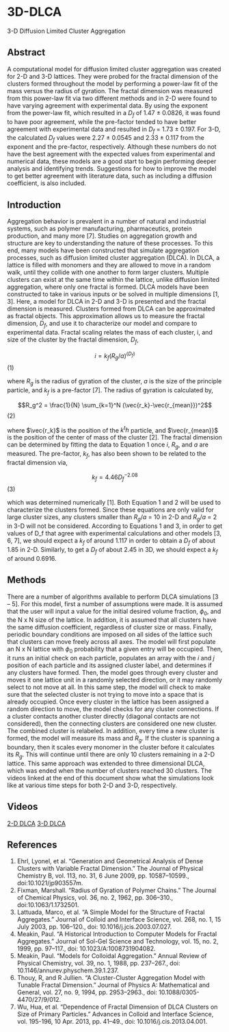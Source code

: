 # 3D-DLCA
3-D Diffusion Limited Cluster Aggregation


## Abstract
A computational model for diffusion limited cluster aggregation was created for 2-D and 3-D lattices. They were probed for the fractal dimension of the clusters formed throughout the model by performing a power-law fit of the mass versus the radius of gyration. The fractal dimension was measured from this power-law fit via two different methods and in 2-D were found to have varying agreement with experimental data. By using the exponent from the power-law fit, which resulted in a $D_f$ of 1.47 ± 0.0826, it was found to have poor agreement, while the pre-factor tended to have better agreement with experimental data and resulted in $D_f$  = 1.73 ± 0.197. For 3-D, the calculated $D_f$ values were 2.27 ± 0.0545 and 2.33 ± 0.117 from the exponent and the pre-factor, respectively. Although these numbers do not have the best agreement with the expected values from experimental and numerical data, these models are a good start to begin performing deeper analysis and identifying trends. Suggestions for how to improve the model to get better agreement with literature data, such as including a diffusion coefficient, is also included. 

## Introduction 
Aggregation behavior is prevalent in a number of natural and industrial systems, such as polymer manufacturing, pharmaceutics, protein production, and many more [7]. Studies on aggregation growth and structure are key to understanding the nature of these processes. To this end, many models have been constructed that simulate aggregation processes, such as diffusion limited cluster aggregation (DLCA). In DLCA, a lattice is filled with monomers and they are allowed to move in a random walk, until they collide with one another to form larger clusters. Multiple clusters can exist at the same time within the lattice, unlike diffusion limited aggregation, where only one fractal is formed. DLCA models have been constructed to take in various inputs or be solved in multiple dimensions [1, 3]. Here, a model for DLCA in 2-D and 3-D is presented and the fractal dimension is measured.
Clusters formed from DLCA can be approximated as fractal objects. This approximation allows us to measure the fractal dimension, $D_f$, and use it to characterize our model and compare to experimental data. Fractal scaling relates the mass of each cluster, i, and size of the cluster by the fractal dimension, $D_f$,
 
$$i=k_f (R_g/a)^(D_f)$$(1)

where $R_g$ is the radius of gyration of the cluster, $a$ is the size of the principle particle, and $k_f$ is a pre-factor [7]. The radius of gyration is calculated by,

$$R_g^2 = \frac{1}{N} \sum_{k=1}^N (\vec{r_k}-\vec{r_{mean}})^2$$ (2)

where $\vec{r_k}$ is the position of the $k^th$ particle, and $\vec{r_{mean}}$ is the position of the center of mass of the cluster [2]. The fractal dimension can be determined by fitting the data to Equation 1 once $i$, $R_g$, and $a$ are measured. The pre-factor, $k_f$, has also been shown to be related to the fractal dimension via,

$$k_f = 4.46 D_f^{-2.08}$$(3)
	
which was determined numerically [1]. Both Equation 1 and 2 will be used to characterize the clusters formed. Since these equations are only valid for large cluster sizes, any clusters smaller than $R_g/a$ = 10 in 2-D and $R_g/a$ = 2 in 3-D will not be considered.
According to Equations 1 and 3, in order to get values of D_f that agree with experimental calculations and other models [3, 6, 7], we should expect a $k_f$ of around 1.117 in order to obtain a $D_f$ of about 1.85 in 2-D. Similarly, to get a $D_f$ of about 2.45 in 3D, we should expect a $k_f$ of around 0.6916.

## Methods
There are a number of algorithms available to perform DLCA simulations [3 – 5]. For this model, first a number of assumptions were made. It is assumed that the user will input a value for the initial desired volume fraction, $\phi_0$, and the N x N size of the lattice. In addition, it is assumed that all clusters have the same diffusion coefficient, regardless of cluster size or mass. Finally, periodic boundary conditions are imposed on all sides of the lattice such that clusters can move freely across all axes.
The model will first populate an N x N lattice with $\phi_0$ probability that a given entry will be occupied. Then, it runs an initial check on each particle, populates an array with the $i$ and $j$ position of each particle and its assigned cluster label, and determines if any clusters have formed. Then, the model goes through every cluster and moves it one lattice unit in a randomly selected direction, or it may randomly select to not move at all. In this same step, the model will check to make sure that the selected cluster is not trying to move into a space that is already occupied. Once every cluster in the lattice has been assigned a random direction to move, the model checks for any cluster connections. If a cluster contacts another cluster directly (diagonal contacts are not considered), then the connecting clusters are considered one new cluster. The combined cluster is relabeled. In addition, every time a new cluster is formed, the model will measure its mass and $R_g$. If the cluster is spanning a boundary, then it scales every monomer in the cluster before it calculates its $R_g$.  This will continue until there are only 10 clusters remaining in a 2-D lattice.
This same approach was extended to three dimensional DLCA, which was ended when the number of clusters reached 30 clusters.  The videos linked at the end of this document show what the simulations look like at various time steps for both 2-D and 3-D, respectively.

## Videos
[2-D DLCA](https://youtu.be/ZNiu7PEWYJ8)
[3-D DLCA](https://youtu.be/kUnzjyvJjbs)



## References
1.	Ehrl, Lyonel, et al. “Generation and Geometrical Analysis of Dense Clusters with Variable Fractal Dimension.” The Journal of Physical Chemistry B, vol. 113, no. 31, 6 June 2009, pp. 10587–10599., doi:10.1021/jp903557m.
2.	Fixman, Marshall. “Radius of Gyration of Polymer Chains.” The Journal of Chemical Physics, vol. 36, no. 2, 1962, pp. 306–310., doi:10.1063/1.1732501.
3.	Lattuada, Marco, et al. “A Simple Model for the Structure of Fractal Aggregates.” Journal of Colloid and Interface Science, vol. 268, no. 1, 15 July 2003, pp. 106–120., doi: 10.1016/j.jcis.2003.07.027.
4.	Meakin, Paul. “A Historical Introduction to Computer Models for Fractal Aggregates.” Journal of Sol-Gel Science and Technology, vol. 15, no. 2, 1999, pp. 97–117., doi: 10.1023/A:1008731904082.
5.	Meakin, Paul. “Models for Colloidal Aggregation.” Annual Review of Physical Chemistry, vol. 39, no. 1, 1988, pp. 237–267., doi: 10.1146/annurev.physchem.39.1.237.
6.	Thouy, R, and R Jullien. “A Cluster-Cluster Aggregation Model with Tunable Fractal Dimension.” Journal of Physics A: Mathematical and General, vol. 27, no. 9, 1994, pp. 2953–2963., doi: 10.1088/0305-4470/27/9/012.
7.	Wu, Hua, et al. “Dependence of Fractal Dimension of DLCA Clusters on Size of Primary Particles.” Advances in Colloid and Interface Science, vol. 195-196, 10 Apr. 2013, pp. 41–49., doi: 10.1016/j.cis.2013.04.001.




